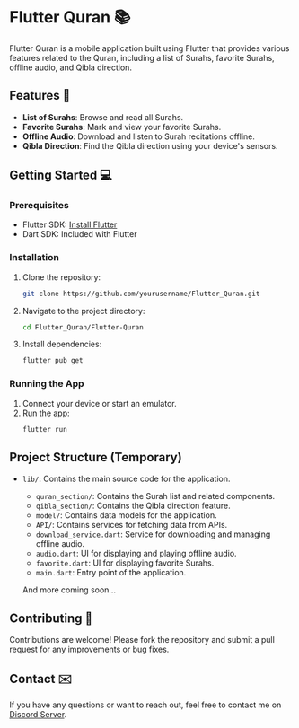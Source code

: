 # Flutter Quran 📚

Flutter Quran is a mobile application built using Flutter that provides various features related to the Quran, including a list of Surahs, favorite Surahs, offline audio, and Qibla direction.

## Features 🚀

- **List of Surahs**: Browse and read all Surahs.
- **Favorite Surahs**: Mark and view your favorite Surahs.
- **Offline Audio**: Download and listen to Surah recitations offline.
- **Qibla Direction**: Find the Qibla direction using your device's sensors.

## Getting Started 💻

### Prerequisites

- Flutter SDK: [Install Flutter](https://flutter.dev/docs/get-started/install)
- Dart SDK: Included with Flutter

### Installation

1. Clone the repository:
    ```sh
    git clone https://github.com/yourusername/Flutter_Quran.git
    ```
2. Navigate to the project directory:
    ```sh
    cd Flutter_Quran/Flutter-Quran
    ```
3. Install dependencies:
    ```sh
    flutter pub get
    ```

### Running the App

1. Connect your device or start an emulator.
2. Run the app:
    ```sh
    flutter run
    ```

## Project Structure (Temporary)

- `lib/`: Contains the main source code for the application.
  - `quran_section/`: Contains the Surah list and related components.
  - `qibla_section/`: Contains the Qibla direction feature.
  - `model/`: Contains data models for the application.
  - `API/`: Contains services for fetching data from APIs.
  - `download_service.dart`: Service for downloading and managing offline audio.
  - `audio.dart`: UI for displaying and playing offline audio.
  - `favorite.dart`: UI for displaying favorite Surahs.
  - `main.dart`: Entry point of the application.

  And more coming soon...

## Contributing 🤝

Contributions are welcome! Please fork the repository and submit a pull request for any improvements or bug fixes.

## Contact ✉️

If you have any questions or want to reach out, feel free to contact me on [Discord Server](https://discord.gg/VeWCudH82z).